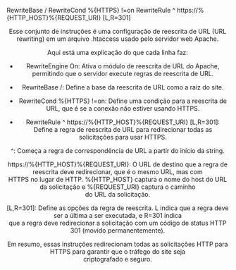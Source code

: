 RewriteBase /
RewriteCond %{HTTPS} !=on
RewriteRule ^ https://%{HTTP_HOST}%{REQUEST_URI} [L,R=301]

<div style="text-align: center">
Esse conjunto de instruções é uma configuração de reescrita de URL (URL rewriting) em um arquivo .htaccess usado pelo servidor web Apache.

Aqui está uma explicação do que cada linha faz:

- RewriteEngine On: Ativa o módulo de reescrita de URL do Apache, permitindo que o servidor execute regras de reescrita de URL.

- RewriteBase /: Define a base da reescrita de URL como a raiz do site.

- RewriteCond %{HTTPS} !=on: Define uma condição para a reescrita de URL, que é se a conexão não estiver usando HTTPS.

- RewriteRule ^ https://%{HTTP_HOST}%{REQUEST_URI} [L,R=301]: Define a regra de reescrita de URL para redirecionar todas as solicitações para usar HTTPS.

^: Começa a regra de correspondência de URL a partir do início da string.

https://%{HTTP_HOST}%{REQUEST_URI}: O URL de destino que a regra de reescrita deve redirecionar, que é o mesmo URL, mas com </br> HTTPS no lugar de HTTP. %{HTTP_HOST} captura o nome do host do URL da solicitação e %{REQUEST_URI} captura o caminho </br> do URL da solicitação.

[L,R=301]: Define as opções da regra de reescrita. L indica que a regra deve ser a última a ser executada, e R=301 indica </br> que a regra deve redirecionar a solicitação com um código de status HTTP 301 (movido permanentemente).

Em resumo, essas instruções redirecionam todas as solicitações HTTP para HTTPS para garantir que o tráfego do site seja</br> criptografado e seguro.

</div>